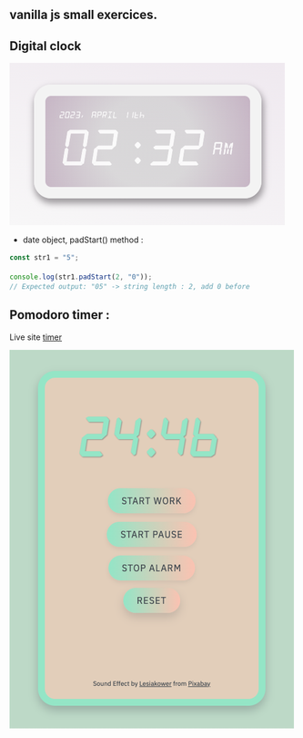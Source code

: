 ## vanilla js small exercices.

## Digital clock

![screenshot](./digital-clock/digitalclock.png)

- date object, padStart() method :

```javascript
const str1 = "5";

console.log(str1.padStart(2, "0"));
// Expected output: "05" -> string length : 2, add 0 before
```

## Pomodoro timer :

Live site [timer](https://lpgiangrande.github.io/pomodoro/)

![screenshot](./pomodoro-timer/assets/pomodoro-timer.png)
